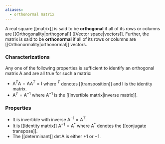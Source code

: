 ```yaml
---
aliases:
  - orthonormal matrix
---
```

A real square [[matrix]] is said to be **orthogonal** if all of its rows or columns are [[Orthogonality|orthogonal]] [[Vector space|vectors]]. Further, the matrix is said to be **orthonormal** if all of its rows or columns are [[Orthonormality|orthonormal]] vectors.
### Characterizations
Any one of the following properties is sufficient to identify an orthogonal matrix $\mathrm{A}$ and are all true for such a matrix:
- $\mathrm{A}^{T}\mathrm{A}=\mathrm{A}\mathrm{A}^{T}=\mathrm{I}$ where $^{T}$ denotes [[transposition]] and $\mathrm{I}$ is the identity matrix.
- $\mathrm{A}^{T}=\mathrm{A}^{-1}$ where $\mathrm{A}^{-1}$ is the [[invertible matrix|inverse matrix]].
### Properties
- It is invertible with inverse $\mathrm{A}^{-1}=\mathrm{A}^{T}$.
- It is [[Identity matrix]] $\mathrm{A}^{-1}=\mathrm{A}^{*}$ where $\mathrm{A}^{*}$ denotes the [[conjugate transpose]].
- The [[determinant]] $\det \mathrm{A}$ is either $+1$ or $-1$.